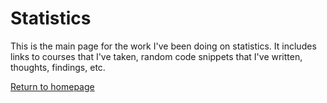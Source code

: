 # Statistics

This is the main page for the work I've been doing on statistics. It includes links to courses that I've taken, random code snippets that I've written, thoughts, findings, etc.

[Return to homepage](./index.md)

